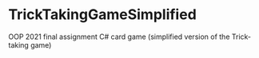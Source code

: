 # TrickTakingGameSimplified
OOP 2021 final assignment C# card game (simplified version of the Trick-taking game)
